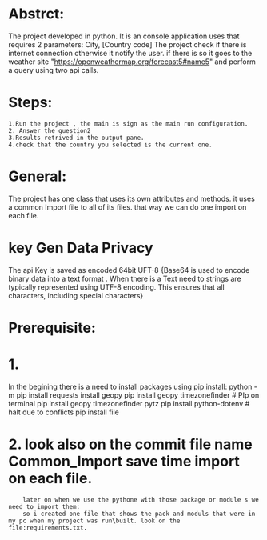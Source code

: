 # Abstrct:
The project developed in python. It is an console application uses that requires 2 parameters: City, [Country code]
The project check if there is internet connection otherwise it notify the user. if there is so it goes to the weather site "https://openweathermap.org/forecast5#name5" and perform a query using two api calls.

# Steps:
    1.Run the project , the main is sign as the main run configuration.
    2. Answer the question2
    3.Results retrived in the output pane.
    4.check that the country you selected is the current one.
# General:    
The project has one class that uses its own attributes and methods. it uses a common Import file to all of its files. that way we can do one import on each file.

# key Gen Data Privacy 
The api Key is saved as encoded 64bit UFT-8 {Base64 is used to encode binary data into a text format . When there is a Text need to strings are typically represented using UTF-8 encoding. This ensures that all characters, including special characters}

# Prerequisite:
# 1.
   In the begining there is a need to install packages using pip install: 
      python -m pip install requests
     install geopy
     pip install geopy timezonefinder # PIp on terminal
     pip install geopy timezonefinder pytz
     pip install python-dotenv # halt due to conflicts
     pip install file

# 2.   look also on the commit file name Common_Import save time import on each file.
        later on when we use the pythone with those package or module s we need to import them:
        so i created one file that shows the pack and moduls that were in my pc when my project was run\built. look on the file:requirements.txt.
